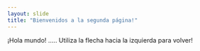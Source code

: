 ```yaml
---
layout: slide
title: "Bienvenidos a la segunda página!"
---
```

¡Hola mundo! .....
Utiliza la flecha hacia la izquierda para volver!

